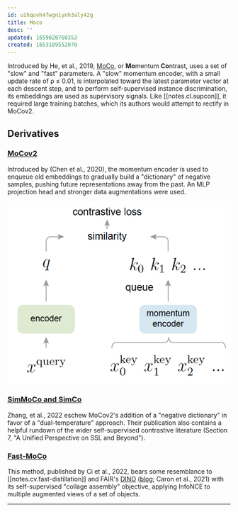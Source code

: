 ```yaml
---
id: uihquvh4fwgniynh3aly42g
title: Moco
desc: ''
updated: 1659020760353
created: 1653189552070
---
```

Introduced by He, et al., 2019, [MoCo], or **Mo**mentum **Co**ntrast, uses a set of "slow" and "fast" parameters. A "slow" momentum encoder, with a small update rate of ρ ≤ 0.01, is interpolated toward the latest parameter vector at each descent step, and to perform self-supervised instance discrimination, its embeddings are used as supervisory signals. Like [[notes.cl.supcon]], it required large training batches, which its authors would attempt to rectify in MoCov2.

## Derivatives
### [MoCov2]
Introduced by (Chen et al., 2020), the momentum encoder is used to enqueue old embeddings to gradually build a "dictionary" of negative samples, pushing future representations away from the past. An MLP projection head and stronger data augmentations were used. 

![MoCov2](/assets/images/mocov2.png) 

### [SimMoCo and SimCo][simco]
Zhang, et al., 2022 eschew MoCov2's addition of a "negative dictionary" in favor of a "dual-temperature" approach. Their publication also contains a helpful rundown of the wider self-supervised contrastive literature (Section 7, "A Unified Perspective on SSL and Beyond").

### [Fast-MoCo]
This method, published by Ci et al., 2022, bears some resemblance to [[notes.cv.fast-distillation]] and FAIR's [DINO] ([blog][dino-blog]; Caron et al., 2021) with its self-supervised "collage assembly" objective, applying InfoNCE to multiple augmented views of a set of objects.

--- 
[moco]: https://arxiv.org/abs/1911.05722
[mocov2]: https://arxiv.org/abs/2003.04297
[simco]: https://arxiv.org/abs/2203.17248
[fast-moco]: https://arxiv.org/abs/2207.08220
[dino]: https://arxiv.org/abs/2104.14294
[dino-blog]: https://ai.facebook.com/blog/dino-paws-computer-vision-with-self-supervised-transformers-and-10x-more-efficient-training/